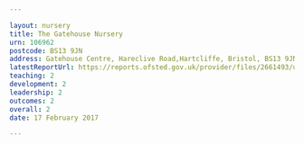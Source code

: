 ```yaml
---

layout: nursery
title: The Gatehouse Nursery
urn: 106962
postcode: BS13 9JN
address: Gatehouse Centre, Hareclive Road,Hartcliffe, Bristol, BS13 9JN
latestReportUrl: https://reports.ofsted.gov.uk/provider/files/2661493/urn/106962.pdf
teaching: 2
development: 2
leadership: 2
outcomes: 2
overall: 2
date: 17 February 2017

---
```

